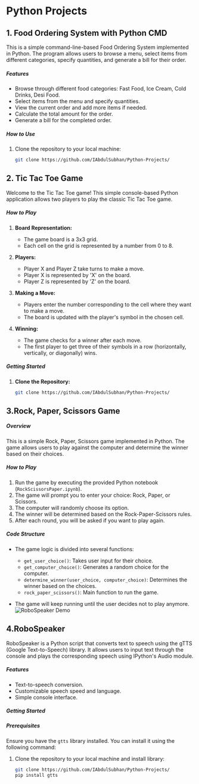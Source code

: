 # Python Projects

## 1. Food Ordering System with Python CMD

This is a simple command-line-based Food Ordering System implemented in Python. The program allows users to browse a menu, select items from different categories, specify quantities, and generate a bill for their order.

##### Features

- Browse through different food categories: Fast Food, Ice Cream, Cold Drinks, Desi Food.
- Select items from the menu and specify quantities.
- View the current order and add more items if needed.
- Calculate the total amount for the order.
- Generate a bill for the completed order.

##### How to Use

1. Clone the repository to your local machine:

   ```bash
   git clone https://github.com/IAbdulSubhan/Python-Projects/

## 2. Tic Tac Toe Game

Welcome to the Tic Tac Toe game! This simple console-based Python application allows two players to play the classic Tic Tac Toe game.

##### How to Play

1. **Board Representation:**
   - The game board is a 3x3 grid.
   - Each cell on the grid is represented by a number from 0 to 8.

2. **Players:**
   - Player X and Player Z take turns to make a move.
   - Player X is represented by 'X' on the board.
   - Player Z is represented by 'Z' on the board.

3. **Making a Move:**
   - Players enter the number corresponding to the cell where they want to make a move.
   - The board is updated with the player's symbol in the chosen cell.

4. **Winning:**
   - The game checks for a winner after each move.
   - The first player to get three of their symbols in a row (horizontally, vertically, or diagonally) wins.

##### Getting Started

1. **Clone the Repository:**
   ```bash
   git clone https://github.com/IAbdulSubhan/Python-Projects/

## 3.Rock, Paper, Scissors Game

##### Overview

This is a simple Rock, Paper, Scissors game implemented in Python. The game allows users to play against the computer and determine the winner based on their choices.

##### How to Play

1. Run the game by executing the provided Python notebook (`RockScissorsPaper.ipynb`).
2. The game will prompt you to enter your choice: Rock, Paper, or Scissors.
3. The computer will randomly choose its option.
4. The winner will be determined based on the Rock-Paper-Scissors rules.
5. After each round, you will be asked if you want to play again.

##### Code Structure

- The game logic is divided into several functions:
  - `get_user_choice()`: Takes user input for their choice.
  - `get_computer_choice()`: Generates a random choice for the computer.
  - `determine_winner(user_choice, computer_choice)`: Determines the winner based on the choices.
  - `rock_paper_scissors()`: Main function to run the game.

- The game will keep running until the user decides not to play anymore.
  ![RoboSpeaker Demo](https://github.com/IAbdulSubhan/project-demo/blob/main/rs-paper.gif)


## 4.RoboSpeaker

RoboSpeaker is a Python script that converts text to speech using the gTTS (Google Text-to-Speech) library. It allows users to input text through the console and plays the corresponding speech using IPython's Audio module.

##### Features

- Text-to-speech conversion.
- Customizable speech speed and language.
- Simple console interface.

##### Getting Started

##### Prerequisites

Ensure you have the `gtts` library installed. You can install it using the following command:

1. Clone the repository to your local machine and install library:

   ```bash
   git clone https://github.com/IAbdulSubhan/Python-Projects/
   pip install gtts







